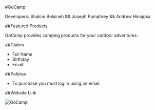 #GoCamp

Developers: Shalom Belaineh && Joseph Pumphrey && Andrew Hinojosa

##Featured Products

GoCamp provides camping products for your outdoor adventures.

##Claims
* Full Name
* Birthday
* Email.

##Policies
* To purchase you must log in using an email.

##Website Link

![GoCamp](https://gocamp.azurewebsites.net/)